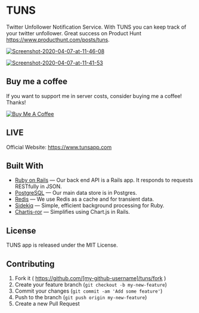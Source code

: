 # TUNS
Twitter Unfollower Notification Service. With TUNS you can keep track of your twitter unfollower. Great success on Product Hunt https://www.producthunt.com/posts/tuns.


<a href="https://ibb.co/qsKZxKG"><img src="https://i.ibb.co/r6YWvYP/Screenshot-2020-04-07-at-11-46-08.png" alt="Screenshot-2020-04-07-at-11-46-08" border="0"></a>


<a href="https://ibb.co/zVc4cW5"><img src="https://i.ibb.co/TMXgXDT/Screenshot-2020-04-07-at-11-41-53.png" alt="Screenshot-2020-04-07-at-11-41-53" border="0"></a>

## Buy me a coffee

If you want to support me in server costs, consider buying me a coffee! Thanks!

<a href="https://www.buymeacoffee.com/582rhJH" target="_blank"><img src="https://www.buymeacoffee.com/assets/img/custom_images/orange_img.png" alt="Buy Me A Coffee" style="height: auto !important;width: auto !important;" ></a>

## LIVE

Official Website: https://www.tunsapp.com

## Built With

- [Ruby on Rails](https://github.com/rails/rails) &mdash; Our back end API is a Rails app. It responds to requests RESTfully in JSON.
- [PostgreSQL](https://www.postgresql.org/) &mdash; Our main data store is in Postgres.
- [Redis](https://redis.io/) &mdash; We use Redis as a cache and for transient data.
- [Sidekiq](http://sidekiq.org) &mdash; Simple, efficient background processing for Ruby.
- [Chartjs-ror](https://github.com/airblade/chartjs-ror) &mdash; Simplifies using Chart.js in Rails.

## License
TUNS app is released under the MIT License.

## Contributing

1. Fork it ( https://github.com/[my-github-username]/tuns/fork )
2. Create your feature branch (`git checkout -b my-new-feature`)
3. Commit your changes (`git commit -am 'Add some feature'`)
4. Push to the branch (`git push origin my-new-feature`)
5. Create a new Pull Request
